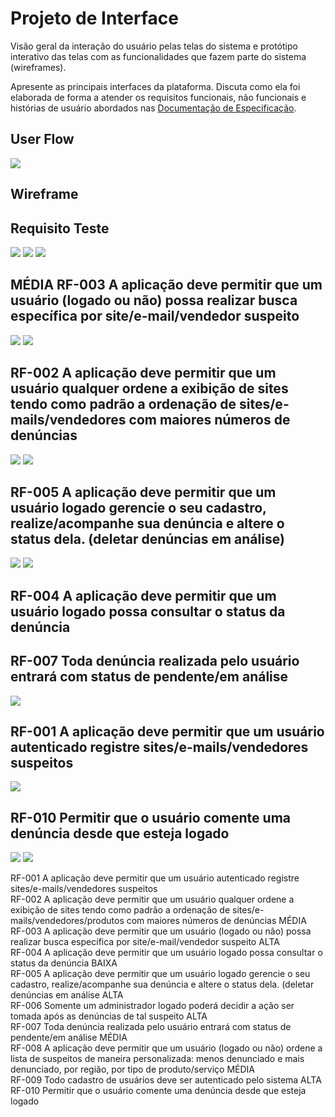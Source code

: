 
# Projeto de Interface

Visão geral da interação do usuário pelas telas do sistema e protótipo interativo das telas com as funcionalidades que fazem parte do sistema (wireframes).

 Apresente as principais interfaces da plataforma. Discuta como ela foi elaborada de forma a atender os requisitos funcionais, não funcionais e histórias de usuário abordados nas <a href="2-Especificação do Projeto.md"> Documentação de Especificação</a>.

## User Flow 

![](https://github.com/ICEI-PUC-Minas-PMV-SI/pmv-si-2022-2-e1-proj-web-t3-sos-web/blob/main/docs/img/User%20Flow.jpg)

## Wireframe

## Requisito Teste

![](https://github.com/ICEI-PUC-Minas-PMV-SI/pmv-si-2022-2-e1-proj-web-t3-sos-web/blob/main/docs/img/telas/Login.jpg)
![](https://github.com/ICEI-PUC-Minas-PMV-SI/pmv-si-2022-2-e1-proj-web-t3-sos-web/blob/main/docs/img/cadastro.jpg)
![](https://github.com/ICEI-PUC-Minas-PMV-SI/pmv-si-2022-2-e1-proj-web-t3-sos-web/blob/main/docs/img/telas/Recupera%C3%A7%C3%A3o%20de%20Senha%204%201.jpg)
## MÉDIA RF-003 A aplicação deve permitir que um usuário (logado ou não) possa realizar busca específica por site/e-mail/vendedor suspeito 
![](https://github.com/ICEI-PUC-Minas-PMV-SI/pmv-si-2022-2-e1-proj-web-t3-sos-web/blob/main/docs/img/telas/Entrar%20como%20convidado%202.jpg)
![](https://github.com/ICEI-PUC-Minas-PMV-SI/pmv-si-2022-2-e1-proj-web-t3-sos-web/blob/main/docs/img/telas/Acompanhar%20den%C3%BAncia%201.jpg)
## RF-002 A aplicação deve permitir que um usuário qualquer ordene a exibição de sites tendo como padrão a ordenação de sites/e-mails/vendedores com maiores números de denúncias 
![](https://github.com/ICEI-PUC-Minas-PMV-SI/pmv-si-2022-2-e1-proj-web-t3-sos-web/blob/main/docs/img/telas/Acompanhar%20den%C3%BAncia%20(2).jpg)
![](https://github.com/ICEI-PUC-Minas-PMV-SI/pmv-si-2022-2-e1-proj-web-t3-sos-web/blob/main/docs/img/telas/Den%C3%BAncias1.jpg)
## RF-005 A aplicação deve permitir que um usuário logado gerencie o seu cadastro, realize/acompanhe sua denúncia e altere o status dela. (deletar denúncias em análise)
![](https://github.com/ICEI-PUC-Minas-PMV-SI/pmv-si-2022-2-e1-proj-web-t3-sos-web/blob/main/docs/img/telas/Tela%20do%20usu%C3%A1rio%201.jpg)
![](https://github.com/ICEI-PUC-Minas-PMV-SI/pmv-si-2022-2-e1-proj-web-t3-sos-web/blob/main/docs/img/telas/Acompanhar%20den%C3%BAncia%20confirma%C3%A7%C3%A3o%201.jpg)
## RF-004 A aplicação deve permitir que um usuário logado possa consultar o status da denúncia
## RF-007 Toda denúncia realizada pelo usuário entrará com status de pendente/em análise 
![](https://github.com/ICEI-PUC-Minas-PMV-SI/pmv-si-2022-2-e1-proj-web-t3-sos-web/blob/main/docs/img/telas/Acompanhar%20den%C3%BAncia%202.jpg)
## RF-001	A aplicação deve permitir que um usuário autenticado registre sites/e-mails/vendedores suspeitos	
![](https://github.com/ICEI-PUC-Minas-PMV-SI/pmv-si-2022-2-e1-proj-web-t3-sos-web/blob/main/docs/img/telas/Criar%20Den%C3%BAncia%20este.jpg)

## RF-010 Permitir que o usuário comente uma denúncia desde que esteja logado
![](https://github.com/ICEI-PUC-Minas-PMV-SI/pmv-si-2022-2-e1-proj-web-t3-sos-web/blob/main/docs/img/telas/Comentarios%20denuncias%20este.jpg)
![](https://github.com/ICEI-PUC-Minas-PMV-SI/pmv-si-2022-2-e1-proj-web-t3-sos-web/blob/main/docs/img/adicionar-comentarios.jpg)

RF-001	A aplicação deve permitir que um usuário autenticado registre sites/e-mails/vendedores suspeitos	
RF-002	A aplicação deve permitir que um usuário qualquer ordene a exibição de sites tendo como padrão a ordenação de sites/e-mails/vendedores/produtos com maiores números de denúncias	MÉDIA	
RF-003	A aplicação deve permitir que um usuário (logado ou não) possa realizar busca específica por site/e-mail/vendedor suspeito	ALTA	
RF-004	A aplicação deve permitir que um usuário logado possa consultar o status da denúncia	BAIXA	
RF-005	A aplicação deve permitir que um usuário logado gerencie o seu cadastro, realize/acompanhe sua denúncia e altere o status dela. (deletar denúncias em análise	ALTA	
RF-006	Somente um administrador logado poderá decidir a ação ser tomada após as denúncias de tal suspeito	ALTA	
RF-007	Toda denúncia realizada pelo usuário entrará com status de pendente/em análise	MÉDIA	
RF-008	A aplicação deve permitir que um usuário (logado ou não) ordene a lista de suspeitos de maneira personalizada: menos denunciado e mais denunciado, por região, por tipo de produto/serviço	MÉDIA	
RF-009	Todo cadastro de usuários deve ser autenticado pelo sistema	ALTA	
RF-010	Permitir que o usuário comente uma denúncia desde que esteja logado

